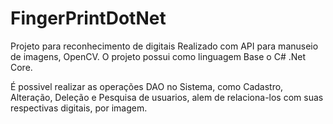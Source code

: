 # FingerPrintDotNet
Projeto para reconhecimento de digitais Realizado com API para manuseio de imagens,
OpenCV.
O projeto possui como linguagem Base o C#
.Net Core.

É possivel realizar as operações DAO no Sistema, como Cadastro, Alteração, Deleção e Pesquisa de usuarios,
alem de relaciona-los com suas respectivas digitais, por imagem.
